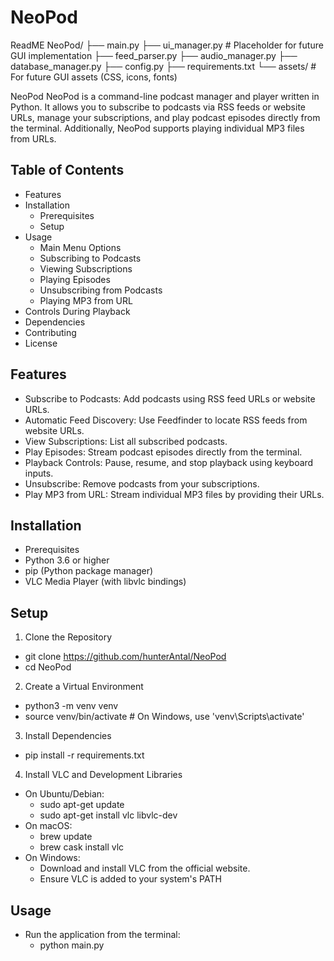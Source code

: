 # NeoPod
ReadME
NeoPod/
├── main.py
├── ui_manager.py       # Placeholder for future GUI implementation
├── feed_parser.py
├── audio_manager.py
├── database_manager.py
├── config.py
├── requirements.txt
└── assets/             # For future GUI assets (CSS, icons, fonts)

NeoPod
NeoPod is a command-line podcast manager and player written in Python. It allows you to subscribe to podcasts via RSS feeds or website URLs, manage your subscriptions, and play podcast episodes directly from the terminal. Additionally, NeoPod supports playing individual MP3 files from URLs.

## Table of Contents
- Features
- Installation
    - Prerequisites
    - Setup
- Usage
    - Main Menu Options
    - Subscribing to Podcasts
    - Viewing Subscriptions
    - Playing Episodes
    - Unsubscribing from Podcasts
    - Playing MP3 from URL
- Controls During Playback
- Dependencies
- Contributing
- License
## Features
- Subscribe to Podcasts: Add podcasts using RSS feed URLs or website URLs.
- Automatic Feed Discovery: Use Feedfinder to locate RSS feeds from website URLs.
- View Subscriptions: List all subscribed podcasts.
- Play Episodes: Stream podcast episodes directly from the terminal.
- Playback Controls: Pause, resume, and stop playback using keyboard inputs.
- Unsubscribe: Remove podcasts from your subscriptions.
- Play MP3 from URL: Stream individual MP3 files by providing their URLs.
## Installation
- Prerequisites
- Python 3.6 or higher
- pip (Python package manager)
- VLC Media Player (with libvlc bindings)

## Setup
1. Clone the Repository
- git clone https://github.com/hunterAntal/NeoPod
- cd NeoPod

2. Create a Virtual Environment
- python3 -m venv venv
- source venv/bin/activate  # On Windows, use 'venv\Scripts\activate'

3. Install Dependencies
- pip install -r requirements.txt

4. Install VLC and Development Libraries
- On Ubuntu/Debian:
    - sudo apt-get update
    - sudo apt-get install vlc libvlc-dev
- On macOS:
    - brew update
    - brew cask install vlc
- On Windows:
    - Download and install VLC from the official website.
    - Ensure VLC is added to your system's PATH

## Usage
- Run the application from the terminal:
    - python main.py
